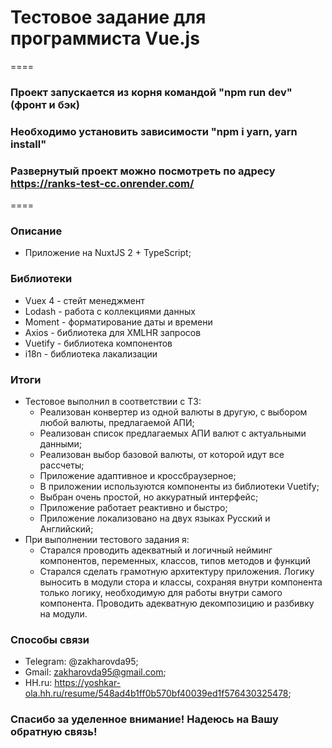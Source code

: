 # Тестовое задание для программиста Vue.js

====

### Проект запускается из корня командой "npm run dev" (фронт и бэк)

### Необходимо установить зависимости "npm i yarn, yarn install"

### Развернутый проект можно посмотреть по адресу https://ranks-test-cc.onrender.com/

====

### Описание

- Приложение на NuxtJS 2 + TypeScript;

### Библиотеки

- Vuex 4 - стейт менеджмент
- Lodash - работа с коллекциями данных
- Moment - форматирование даты и времени
- Axios - библиотека для XMLHR запросов
- Vuetify - библиотека компонентов
- i18n - библиотека лакализации

### Итоги

- Тестовое выполнил в соответствии с ТЗ:
  - Реализован конвертер из одной валюты в другую, с выбором любой валюты, предлагаемой АПИ;
  - Реализован список предлагаемых АПИ валют с актуальными данными;
  - Реализован выбор базовой валюты, от которой идут все рассчеты;
  - Приложение адаптивное и кроссбраузерное;
  - В приложении используются компоненты из библиотеки Vuetify;
  - Выбран очень простой, но аккуратный интерфейс;
  - Приложение работает реактивно и быстро;
  - Приложение локализовано на двух языках Русский и Английский;
- При выполнении тестового задания я:
  - Старался проводить адекватный и логичный нейминг компонентов, переменных, классов, типов методов и функций
  - Старался сделать грамотную архитектуру приложения. Логику выносить в модули стора и классы, сохраняя внутри компонента только логику, необходимую для работы внутри самого компонента. Проводить адекватную декомпозицию и разбивку на модули.

### Способы связи

- Telegram: @zakharovda95;
- Gmail: zakharovda95@gmail.com;
- HH.ru: https://yoshkar-ola.hh.ru/resume/548ad4b1ff0b570bf40039ed1f576430325478;

### Спасибо за уделенное внимание! Надеюсь на Вашу обратную связь!
